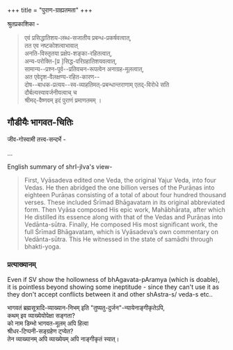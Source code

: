 +++
title = "पुराण-ग्राह्यतमता"
+++

श्रुतप्रकाशिका -

> एवं प्रसिद्धातिशय-लब्ध-सजातीय प्रबन्ध-प्रकर्षवत्वात्,  
तत एव नष्टकोशत्वाभावात्  
अनति-विस्तृतया प्रक्षेप-शङ्का-रहितत्वात्,  
अन्य-परोक्ति-[प्र ]सिद्ध-परिग्रहातिशयवत्वात्,  
सामान्य--प्रश्न-पूर्व--प्रतिवचन-रूपत्वेन अनाग्रह-मूलत्वात्,  
अत एवेदृश-वैलक्षण्य-रहित-कारण--  
दोष--बाधक-प्रत्यय--स्व-व्याहतिमत्-प्रबन्धान्तराणाम् एतद्-विरोधे सति  
दौर्बल्यस्यावर्जनीयत्वाच् च  
श्रीमद्-वैष्णवम् इदं पुराणं प्रमाणतमम् ।  

## गौडीयैः भागवत-चितिः

जीव-गोस्वामी तत्त्व-सन्दर्भे - 

…


English summary of shrI-jIva's view-

> First, Vyāsadeva edited one Veda, the original Yajur Veda, into four Vedas. He then abridged the one billion verses of the Purāṇas into eighteen Purāṇas consisting of a total of about four hundred thousand verses. These included Śrīmad Bhāgavatam in its original abbreviated form. Then Vyāsa composed His epic work, Mahābhārata, after which He distilled its essence along with that of the Vedas and Purāṇas into Vedānta-sūtra. Finally, He composed His most significant work, the full Śrīmad Bhāgavatam, which is Vyāsadeva’s own commentary on Vedānta-sūtra. This He witnessed in the state of samādhi through bhakti-yoga.

### प्रत्याख्यानम्
Even if SV show the hollowness of bhAgavata-pAramya (which is doable),  
it is pointless beyond showing some ineptitude - since they can't use it as they don't accept conflicts between it and other shAstra-s/ veda-s etc..

भागवतं ब्रह्मसूत्रादि-व्याख्यान-निभम् इति "तुष्यतु-दुर्जन"-न्यायेनाङ्गीकृतेऽपि,  
कथम् इव व्याख्येयोपेक्षा सङ्गता?  
को नाम डिम्भो भागवत-मूलम् अपि हित्वा  
श्रीधर-टिप्पनी-सङ्ग्रहेण ट्प्येत?  
तेन व्याख्यानम् अपि व्याख्येयम् अपि नाङ्गीकृतं स्यात्। 

